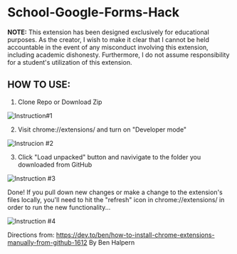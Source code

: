 # School-Google-Forms-Hack

 **NOTE:** This extension has been designed exclusively for educational purposes. As the creator, I wish to make it clear that I cannot be held accountable in the event of any misconduct involving this extension, including academic dishonesty. Furthermore, I do not assume responsibility for a student's utilization of this extension.

## HOW TO USE:

1. Clone Repo or Download Zip

![Instruction#1](https://github.com/My-Altt/School-Google-Forms-Hack/assets/101564533/d810e611-5cee-4dcb-8714-5cdb4f64e8ae)


2. Visit chrome://extensions/ and turn on "Developer mode"

![Instrucion #2](https://github.com/My-Altt/School-Google-Forms-Hack/assets/101564533/7ea3f042-5e6d-48a4-8bab-3ac31e53c5c3)


3. Click "Load unpacked" button and navivigate to the folder you downloaded from GitHub

![Instruction #3](https://github.com/My-Altt/School-Google-Forms-Hack/assets/101564533/b4ab2968-4a77-489c-9fa8-443dff3050ad)

Done!
If you pull down new changes or make a change to the extension's files locally, you'll need to hit the "refresh" icon in chrome://extensions/ in order to run the new functionality...

![Instruction #4](https://github.com/My-Altt/School-Google-Forms-Hack/assets/101564533/44512596-fc34-437a-bf82-cc2ecbdd417f)


Directions from: https://dev.to/ben/how-to-install-chrome-extensions-manually-from-github-1612 By Ben Halpern
